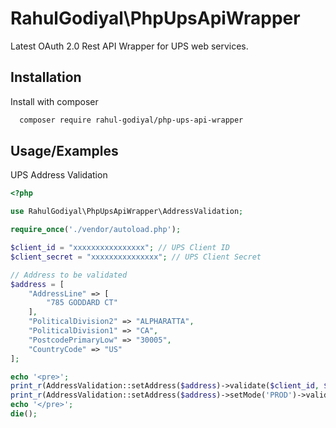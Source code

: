 
# RahulGodiyal\PhpUpsApiWrapper

Latest OAuth 2.0 Rest API Wrapper for UPS web services.




## Installation

Install with composer

```bash
  composer require rahul-godiyal/php-ups-api-wrapper
```
    
## Usage/Examples

UPS Address Validation
```php
<?php

use RahulGodiyal\PhpUpsApiWrapper\AddressValidation;

require_once('./vendor/autoload.php');

$client_id = "xxxxxxxxxxxxxxxx"; // UPS Client ID
$client_secret = "xxxxxxxxxxxxxxx"; // UPS Client Secret

// Address to be validated
$address = [
    "AddressLine" => [
        "785 GODDARD CT"
    ],
    "PoliticalDivision2" => "ALPHARATTA",
    "PoliticalDivision1" => "CA",
    "PostcodePrimaryLow" => "30005",
    "CountryCode" => "US"
];

echo '<pre>';
print_r(AddressValidation::setAddress($address)->validate($client_id, $client_secret)); // For Dev Api
print_r(AddressValidation::setAddress($address)->setMode('PROD')->validate($client_id, $client_secret)); // For Prod Api
echo '</pre>';
die();

```

